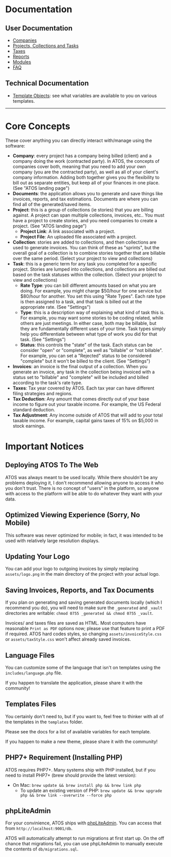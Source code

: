 # Documentation

## User Documentation

- [Companies](companies.md)
- [Projects, Collections and Tasks](projects.md)
- [Taxes](taxes.md)
- [Reports](reports.md)
- [Modules](https://github.com/jbelelieu/atos_modules)
- [FAQ](faq.md)

## Technical Documentation

- [Template Objects](objects.md): see what variables are available to you on various templates.

----

# Core Concepts

These cover anything you can directly interact with/manage using the software:

- **Company**: every project has a company being billed (client) and a company doing the work (contracted party). In ATOS, the concepts of companies cover both, meaning that you need to add your own company (you are the contracted party), as well as all of your client's company information. Adding both together gives you the flexibility to bill out as separate entities, but keep all of your finances in one place. (See "ATOS landing page")
- **Documents**: the application allows you to generate and save things like invoices, reports, and tax estimations. Documents are where you can find all of the generated/saved items.
- **Project**: this is a group of collections (ie stories) that you are billing against. A project can span multiple collections, invoices, etc.. You must have a project to create stories, and you need companies to create a project. (See "ATOS landing page")
  - **Project Link**: A link associated with a project.
  - **Project File**: An uploaded file associated with a project.
- **Collection**: stories are added to collections, and then collections are used to generate invoices. You can think of these as "sprints", but the overall goal of a collection is to combine stories together that are billable over the same period. (Select your project to view and collections)
- **Task**: this is a generic term for any task you completed for a specific project. Stories are lumped into collections, and collections are billed out based on the task statuses within the collection. (Select your project to view and collections)
  - **Rate Type**: you can bill different amounts based on what you are doing. For example, you might charge $50/hour for one service but $80/hour for another. You set this using "Rate Types". Each rate type is then assigned to a task, and that task is billed out at the appropriate rate. (See "Settings")
  - **Type**: this is a description way of explaining what kind of task this is. For example, you may want some stories to be coding related, while others are just meetings. In either case, both may be billable, but they are fundamentally different uses of your time. Task types simply help you differentiate between what type of work you did for that task. (See "Settings")
  - **Status**: this controls the "state" of the task. Each status can be consider "open" or "complete", as well as "billable" or "not billable". For example, you can set a "Rejected" status to be considered "complete" but it won't be billed to the client. (See "Settings")
- **Invoices**: an invoice is the final output of a collection. When you generate an invoice, any task in the collection being invoiced with a status set to "billable" and "complete" will be included and billed according to the task's rate type.
- **Taxes**: Tax year covered by ATOS. Each tax year can have different filing strategies and regions.
- **Tax Deduction**: Any amount that comes directly out of your base income to figure out your taxable income. For example, the US Federal standard deduction.
- **Tax Adjustment**: Any income outside of ATOS that will add to your total taxable income. For example, capital gains taxes of 15% on $5,000 in stock earnings.

# Important Notices

## Deploying ATOS To The Web

ATOS was always meant to be used locally. While there shouldn't be any problems deploying it, I don't recommend allowing anyone to access it who you don't trust. There is no concept of "users" in the platform, so anyone with access to the platform will be able to do whatever they want with your data.

## Optimized Viewing Experience (Sorry, No Mobile)

This software was never optimized for mobile; in fact, it was intended to be used with relatively large resolution displays.

## Updating Your Logo

You can add your logo to outgoing invoices by simply replacing `assets/logo.png` in the main directory of the project with your actual logo.

## Saving Invoices, Reports, and Tax Documents

If you plan on generating and saving generated documents locally (which I recommend you do), you will need to make sure the `_generated` and `_vault` directories are writable: `chmod 0755 _generated && chmod 0755 _vault`.

Invoices/ and taxes files are saved as HTML. Most computers have reasonable `Print as PDF` options now; please use that feature to print a PDF if required. ATOS hard codes styles, so changing `assets/invoiceStyle.css` or `assets/taxStyle.css` won't affect already saved invoices.

## Language Files

You can customize some of the language that isn't on templates using the `includes/language.php` file.

If you happen to translate the application, please share it with the community!

## Templates Files

You certainly don't need to, but if you want to, feel free to thinker with all of the templates in the `templates` folder.

Please see the docs for a list of available variables for each template.

If you happen to make a new theme, please share it with the community!

## PHP7+ Requirement (Installing PHP)

ATOS requires PHP7+. Many systems ship with PHP installed, but if you need to install PHP7+ (brew should provide the latest version):

- On Mac: `brew update && brew install php && brew link php`
  - To update an existing version of PHP: `brew update && brew upgrade php && brew link --overwrite --force php`

## phpLiteAdmin

For your convinience, ATOS ships with [phpLiteAdmin](https://www.phpliteadmin.org/). You can access that from `http://localhost:9001/db`.

ATOS will automatically attempt to run migrations at first start up. On the off chance that migrations fail, you can use phpLiteAdmin to manually execute the contents of `db/migrations.sql`.